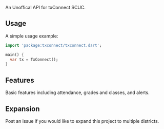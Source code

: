 An Unoffical API for txConnect SCUC.

## Usage

A simple usage example:

```dart
import 'package:txconnect/txconnect.dart';

main() {
  var tx = TxConnect();
}
```

## Features

Basic features including attendance, grades and classes, and alerts.

## Expansion

Post an issue if you would like to expand this project to multiple districts.
